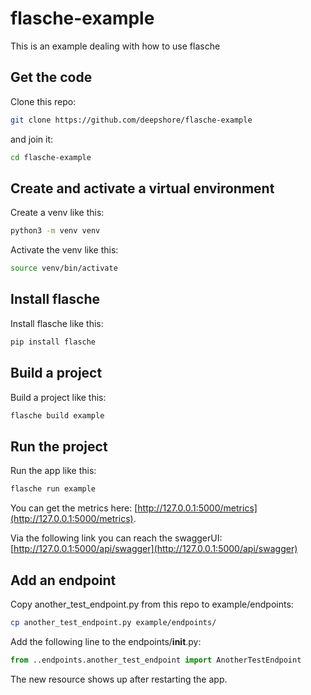 # flasche-example

This is an example dealing with how to use flasche

## Get the code

Clone this repo:
```bash
git clone https://github.com/deepshore/flasche-example
````

and join it:
```bash
cd flasche-example
```

## Create and activate a virtual environment

Create a venv like this:

```bash
python3 -m venv venv
```

Activate the venv like this:

```bash
source venv/bin/activate
```

## Install flasche

Install flasche like this:

```bash
pip install flasche
```

## Build a project

Build a project like this:

```bash
flasche build example
```

## Run the project 

Run the app like this:

```bash
flasche run example
```

You can get the metrics here: [http://127.0.0.1:5000/metrics](http://127.0.0.1:5000/metrics).

Via the following link you can reach the swaggerUI: [http://127.0.0.1:5000/api/swagger](http://127.0.0.1:5000/api/swagger)

## Add an endpoint

Copy another_test_endpoint.py from this repo to example/endpoints:

```bash
cp another_test_endpoint.py example/endpoints/
```

Add the following line to the endpoints/__init__.py:

```python
from ..endpoints.another_test_endpoint import AnotherTestEndpoint
```

The new resource shows up after restarting the app.
